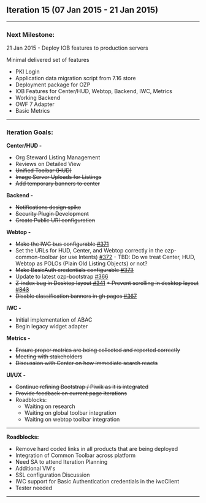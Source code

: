 ## Iteration 15 (07 Jan 2015 - 21 Jan 2015)

***

### Next Milestone:
21 Jan 2015 - Deploy IOB features to production servers

Minimal delivered set of features
* PKI Login
* Application data migration script from 7.16 store
* Deployment package for OZP
* IOB Features for Center/HUD, Webtop, Backend, IWC, Metrics
* Working Backend
* OWF 7 Adapter
* Basic Metrics 

***

### Iteration Goals:
**Center/HUD -**
* Org Steward Listing Management
* Reviews on Detailed View
* ~~Unified Toolbar (HUD)~~
* ~~Image Server Uploads for Listings~~
* ~~Add temporary banners to center~~

**Backend -**
* ~~Notifications design spike~~
* ~~Security Plugin Development~~
* ~~Create Public URI configuration~~

**Webtop -**
* ~~Make the IWC bus configurable [#371](https://github.com/ozone-development/ozp-webtop/issues/371)~~
* Set the URLs for HUD, Center, and Webtop correctly in the ozp-common-toolbar (or use Intents) [#372](https://github.com/ozone-development/ozp-webtop/issues/372) - TBD: Do we treat Center, HUD, Webtop as POLOs (Plain Old Listing Objects) or not?
* ~~Make BasicAuth credentials configurable [#373](https://github.com/ozone-development/ozp-webtop/issues/373)~~
* Update to latest ozp-bootstrap [#366](https://github.com/ozone-development/ozp-webtop/issues/366)
* ~~Z-index bug in Desktop layout [#341](https://github.com/ozone-development/ozp-webtop/issues/341)~~
~~* Prevent scrolling in desktop layout [#343](https://github.com/ozone-development/ozp-webtop/issues/343)~~
* ~~Disable classification banners in gh pages [#367](https://github.com/ozone-development/ozp-webtop/issues/367)~~

**IWC -**
* Initial implementation of ABAC
* Begin legacy widget adapter

**Metrics -**
* ~~Ensure proper metrics are being collected and reported correctly~~
* ~~Meeting with stakeholders~~ 
* ~~Discussion with Center on how immediate search reacts~~ 

**UI/UX -**
* ~~Continue refining Bootstrap / Piwik as it is integrated~~
* ~~Provide feedback on current page iterations~~
* Roadblocks:
  * Waiting on research 
  * Waiting on global toolbar integration 
  * Waiting on webtop toolbar integration 

***

**Roadblocks:**
* Remove hard coded links in all products that are being deployed
* Integration of Common Toolbar across platform
* Need SA to attend Iteration Planning
* Additional VM's
* SSL configuration Discussion
* IWC support for Basic Authentication credentials in the iwcClient
* Tester needed


***
